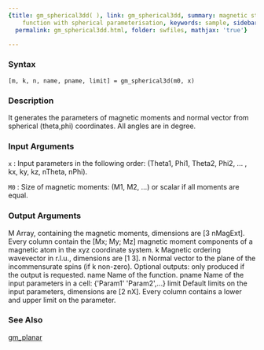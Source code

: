 ```yaml
---
{title: gm_spherical3dd( ), link: gm_spherical3dd, summary: magnetic structure constraint
    function with spherical parameterisation, keywords: sample, sidebar: sw_sidebar,
  permalink: gm_spherical3dd.html, folder: swfiles, mathjax: 'true'}

---
```


### Syntax

`[m, k, n, name, pname, limit] = gm_spherical3d(m0, x) `

### Description

It generates the parameters of magnetic moments and normal vector from
spherical (theta,phi) coordinates. All angles are in degree.
 

### Input Arguments

`x`
: Input parameters in the following order:
  (Theta1, Phi1, Theta2, Phi2, ... , kx, ky, kz, nTheta, nPhi).

`M0`
: Size of magnetic moments: (M1, M2, ...) or scalar if all
  moments are equal.

### Output Arguments

M         Array, containing the magnetic moments, dimensions are
          [3 nMagExt]. Every column contain the [Mx; My; Mz] magnetic
          moment components of a magnetic atom in the xyz coordinate
          system.
k         Magnetic ordering wavevector in r.l.u., dimensions are [1 3].
n         Normal vector to the plane of the incommensurate spins (if k
          non-zero).
Optional outputs:
only produced if the output is requested.
name      Name of the function.
pname     Name of the input parameters in a cell: {'Param1' 'Param2',...}
limit     Default limits on the input parameters, dimensions are [2 nX].
          Every column contains a lower and upper limit on the parameter.

### See Also

[gm_planar](gm_planar.html)

